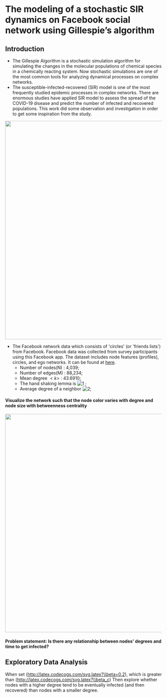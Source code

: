 The modeling of a stochastic SIR dynamics on Facebook social network using Gillespie’s algorithm
===
Introduction
---

* The Gillespie Algorithm is a stochastic simulation algorithm for simulating the changes in the molecular populations of chemical species in a chemically reacting system. Now stochastic simulations are one of the most common tools for analyzing dynamical processes on complex networks.
* The susceptible-infected-recovered (SIR) model is one of the most frequently studied epidemic processes in complex networks. There are enormous studies have applied SIR model to assess the spread of the COVID-19 disease and predict the number of infected and recovered populations. This work did some observation and investigation in order to get some inspiration from the study.

<p align="center"><img src = "https://github.com/ameliawu17/PersonalProject/blob/main/Gillespie%20SIR%20on%20Facebook%20network/SIR.png" width = 700><p>   
  
* The Facebook network data which consists of 'circles' (or 'friends lists') from Facebook. Facebook data was collected from survey participants using this Facebook app. The dataset includes node features (profiles), circles, and ego networks. It can be found at [here](https://snap.stanford.edu/data/ego-Facebook.html).   
    * Number of nodes(N) : 4,039; 
    * Number of edges(M) : 88,234; 
    * Mean degree $<k>$ :  43.6910; 
    * The hand shaking lemma is ![1](http://latex.codecogs.com/svg.latex?\\sum_{i=1}^{N}k_i=2M) ; 
    * Average degree of a neighbor ![2](http://latex.codecogs.com/svg.latex?\\frac{<k^2>}{<k>}=635);
  
#### Visualize the network such that the node color varies with degree and node size with betweenness centrality
  
<p align="center"><img src = "https://github.com/ameliawu17/PersonalProject/blob/main/Gillespie%20SIR%20on%20Facebook%20network/FB_network.png" width = 700><p>  
  
#### Problem statement: Is there any relationship between nodes' degrees and time to get infected?  
  
Exploratory Data Analysis
-----
When set (http://latex.codecogs.com/svg.latex?\\beta=0.2), which is greater than (http://latex.codecogs.com/svg.latex?\\beta_c) Then explore whether nodes with a higher degree tend to be eventually infected (and then recovered) than nodes with a smaller degree.  

  
